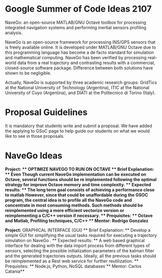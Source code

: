# Google Summer of Code Ideas 2107


NaveGo: an open-source MATLAB/GNU Octave toolbox for processing integrated navigation systems and performing inertial sensors profiling analysis.

NaveGo is an open-source framework for processing INS/GPS sensors that is freely available online. It is developed under MATLAB/GNU Octave due to this programming language has become a de facto standard for simulation and mathematical computing. NaveGo has been verified by processing real-world data from a real trajectory and contrasting results with a commercial, closed-source software package. Difference between both solutions have shown to be negligible. 

Actually, NaveGo is supported by three academic research groups: GridTics at the National University of Technology (Argentina), ITIC at the National University of Cuyo (Argentina), and DIATI at the Politecnico di Torino (Italy). 


# Proposal Guidelines

It is mandatory that students write and submit a proposal. We have added the applying to GSoC page to help guide our students on what we would like to see in those proposals. 

# NaveGo Ideas


**Project: ** OPTIMIZE NAVEGO TO RUN ON OCTAVE
** Brief Explanation: ** Even Though current NaveGo implementation can be executed on Octave, several functions should be re implemented following the optimal strategy for  improve Octave memory and time complexity. 
** Expected results: ** The long term goal consists of  achieving a performance close to matlab However, since that could be unaffordable during the GSOC program, the central idea is to profile all the NaveGo code and concentrate in most consuming methods.  Such methods should be reimplemented using a more efficient vectorize version or reimplementing a C/C++ version if necessary.
** Prequisites: ** Octave and Matlab, Profiling techniques, C/C++
** Mentor:  Rodrigo Gonzalez**

**Project:** GRAPHICAL INTERFACE (GUI)
** Brief Explanation: ** Develop a simple GUI for simplifying the usual tasks required for executing a trajectory simulation on NaveGo .
** Expected results: ** A web based graphical interface for dealing with the data import process from different types of sensors, selecting the possible initialization parameters of the kalman filter and the generated trajectories outputs. Ideally, all the previous tasks should be reimplemented as a Rest web service for further reutilization.
** Prequisites: ** Node.js, Python, NoSQL databases
** Mentor:  Carlos Catania**

